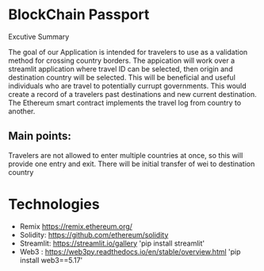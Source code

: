 # BlockChain Passport

Excutive Summary

The goal of our Application is intended for travelers to use as a validation method for crossing country borders.
The appication will work over a streamlit application where travel ID can be selected, then origin and destination country will be selected.
This will be beneficial and useful individuals who are travel to potentially currupt governments. 
This would create a record of a travelers past destinations and new current destination.
The Ethereum smart contract implements the travel log from country to another. 

## Main points:
Travelers are not allowed to enter multiple countries at once, so this will provide one entry and exit. 
There will be initial transfer of wei to destination country




# Technologies 
- Remix https://remix.ethereum.org/
- Solidity: https://github.com/ethereum/solidity
- Streamlit: https://streamlit.io/gallery  'pip install streamlit' 
- Web3 : https://web3py.readthedocs.io/en/stable/overview.html 'pip install web3==5.17'







